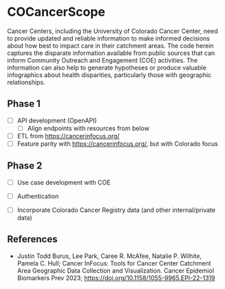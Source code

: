 # COCancerScope

Cancer Centers, including the University of Colorado Cancer Center, need to provide 
updated and reliable information to make informed decisions about how best to 
impact care in their catchment areas. The code herein captures the disparate information
available from public sources that can inform Community Outreach and Engagement (COE)
activities. The information can also help to generate hypotheses or produce valuable
infographics about health disparities, particularly those with geographic relationships.

## Phase 1

- [ ] API development (OpenAPI)
  - [ ] Align endpoints with resources from below
- [ ] ETL from https://cancerinfocus.org/
- [ ] Feature parity with https://cancerinfocus.org/, but with Colorado focus

## Phase 2

- [ ] Use case development with COE
- [ ] Authentication
- [ ] Incorporate Colorado Cancer Registry data (and other internal/private data)


## References

- Justin Todd Burus, Lee Park, Caree R. McAfee, Natalie P. Wilhite, Pamela C. Hull; Cancer InFocus: Tools for Cancer Center Catchment Area Geographic Data Collection and Visualization. Cancer Epidemiol Biomarkers Prev 2023; https://doi.org/10.1158/1055-9965.EPI-22-1319
